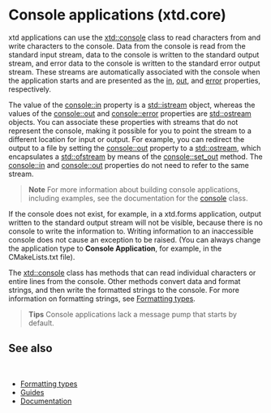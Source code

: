 # Console applications (xtd.core)

xtd applications can use the [xtd::console](https://gammasoft71.github.io/xtd/reference_guides/latest/classxtd_1_1console.html) class to read characters from and write characters to the console. 
Data from the console is read from the standard input stream, data to the console is written to the standard output stream, and error data to the console is written to the standard error output stream. 
These streams are automatically associated with the console when the application starts and are presented as the [in](https://gammasoft71.github.io/xtd/reference_guides/latest/classxtd_1_1console.html#a7c103233b3e74cb63538b48616b7fd02), [out](https://gammasoft71.github.io/xtd/reference_guides/latest/classxtd_1_1console.html#a923837ac84baf01726703e0474ca4888), and [error](https://gammasoft71.github.io/xtd/reference_guides/latest/classxtd_1_1console.html#a07c2c9e615422f0ab7321b3331e83c73) properties, respectively.


The value of the [console::in](https://gammasoft71.github.io/xtd/reference_guides/latest/classxtd_1_1console.html#a7c103233b3e74cb63538b48616b7fd02) property is a [std::istream](https://en.cppreference.com/w/cpp/io/basic_istream.html) object, whereas the values of the [console::out](https://gammasoft71.github.io/xtd/reference_guides/latest/classxtd_1_1console.html#a923837ac84baf01726703e0474ca4888) and [console::error](https://gammasoft71.github.io/xtd/reference_guides/latest/classxtd_1_1console.html#a07c2c9e615422f0ab7321b3331e83c73) properties are [std::ostream](https://en.cppreference.com/w/cpp/io/basic_ostream.html) objects. 
You can associate these properties with streams that do not represent the console, making it possible for you to point the stream to a different location for input or output. 
For example, you can redirect the output to a file by setting the [console::out](https://gammasoft71.github.io/xtd/reference_guides/latest/classxtd_1_1console.html#a923837ac84baf01726703e0474ca4888) property to a [std::ostream](https://en.cppreference.com/w/cpp/io/basic_ostream.html), which encapsulates a [std::ofstream](https://en.cppreference.com/w/cpp/io/basic_ofstream.html) by means of the [console::set_out](https://gammasoft71.github.io/xtd/reference_guides/latest/classxtd_1_1console.html#a87d167b8caea4c48a34906a6d5aa86c2) method. 
The [console::in](https://gammasoft71.github.io/xtd/reference_guides/latest/classxtd_1_1console.html#a7c103233b3e74cb63538b48616b7fd02) and [console::out](https://gammasoft71.github.io/xtd/reference_guides/latest/classxtd_1_1console.html#a923837ac84baf01726703e0474ca4888) properties do not need to refer to the same stream.

> **Note**
> For more information about building console applications, including examples, see the documentation for the [console](https://gammasoft71.github.io/xtd/reference_guides/latest/classxtd_1_1console.html) class. 

If the console does not exist, for example, in a xtd.forms application, output written to the standard output stream will not be visible, because there is no console to write the information to. 
Writing information to an inaccessible console does not cause an exception to be raised. (You can always change the application type to **Console Application**, for example, in the CMakeLists.txt file).

The [xtd::console](https://gammasoft71.github.io/xtd/reference_guides/latest/classxtd_1_1console.html) class has methods that can read individual characters or entire lines from the console. 
Other methods convert data and format strings, and then write the formatted strings to the console. 
For more information on formatting strings, see [Formatting types](/docs/documentation/guides/xtd.core/format_number_dates_other_types/overview).

> **Tips**
> Console applications lack a message pump that starts by default.

## See also
​
* [Formatting types](/docs/documentation/guides/xtd.core/format_number_dates_other_types/overview)
* [Guides](/docs/documentation/guides)
* [Documentation](/docs/documentation)

[//]: # (https://learn.microsoft.com/en-us/dotnet/standard/building-console-apps)
